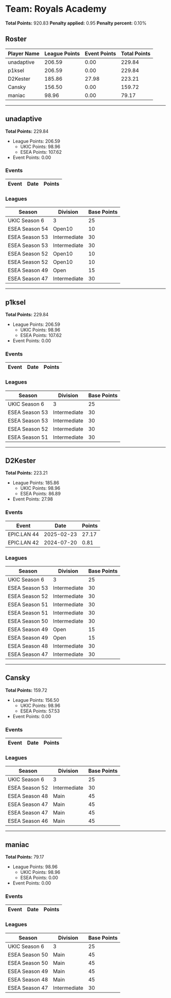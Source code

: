 # Team: Royals Academy

**Total Points:** 920.83
**Penalty applied:** 0.95
**Penalty percent:** 0.10%

## Roster
| Player Name | League Points | Event Points | Total Points |
|-------------|--------------|--------------|-------------|
| unadaptive | 206.59 | 0.00 | 229.84 |
| p1ksel | 206.59 | 0.00 | 229.84 |
| D2Kester | 185.86 | 27.98 | 223.21 |
| Cansky | 156.50 | 0.00 | 159.72 |
| maniac | 98.96 | 0.00 | 79.17 |

---

## unadaptive

**Total Points:** 229.84

- League Points: 206.59
  - UKIC Points: 98.96
  - ESEA Points: 107.62
- Event Points: 0.00

### Events
| Event | Date | Points |
|-------|------|--------|
### Leagues
| Season | Division | Base Points |
|--------|----------|-------------|
| UKIC Season 6 | 3 | 25 |
| ESEA Season 54 | Open10 | 10 |
| ESEA Season 53 | Intermediate | 30 |
| ESEA Season 53 | Intermediate | 30 |
| ESEA Season 52 | Open10 | 10 |
| ESEA Season 52 | Open10 | 10 |
| ESEA Season 49 | Open | 15 |
| ESEA Season 47 | Intermediate | 30 |
---

## p1ksel

**Total Points:** 229.84

- League Points: 206.59
  - UKIC Points: 98.96
  - ESEA Points: 107.62
- Event Points: 0.00

### Events
| Event | Date | Points |
|-------|------|--------|
### Leagues
| Season | Division | Base Points |
|--------|----------|-------------|
| UKIC Season 6 | 3 | 25 |
| ESEA Season 53 | Intermediate | 30 |
| ESEA Season 53 | Intermediate | 30 |
| ESEA Season 52 | Intermediate | 30 |
| ESEA Season 51 | Intermediate | 30 |
---

## D2Kester

**Total Points:** 223.21

- League Points: 185.86
  - UKIC Points: 98.96
  - ESEA Points: 86.89
- Event Points: 27.98

### Events
| Event | Date | Points |
|-------|------|--------|
| EPIC.LAN 44 | 2025-02-23 | 27.17 |
| EPIC.LAN 42 | 2024-07-20 | 0.81 |
### Leagues
| Season | Division | Base Points |
|--------|----------|-------------|
| UKIC Season 6 | 3 | 25 |
| ESEA Season 53 | Intermediate | 30 |
| ESEA Season 52 | Intermediate | 30 |
| ESEA Season 51 | Intermediate | 30 |
| ESEA Season 51 | Intermediate | 30 |
| ESEA Season 50 | Intermediate | 30 |
| ESEA Season 49 | Open | 15 |
| ESEA Season 49 | Open | 15 |
| ESEA Season 48 | Intermediate | 30 |
| ESEA Season 47 | Intermediate | 30 |
---

## Cansky

**Total Points:** 159.72

- League Points: 156.50
  - UKIC Points: 98.96
  - ESEA Points: 57.53
- Event Points: 0.00

### Events
| Event | Date | Points |
|-------|------|--------|
### Leagues
| Season | Division | Base Points |
|--------|----------|-------------|
| UKIC Season 6 | 3 | 25 |
| ESEA Season 52 | Intermediate | 30 |
| ESEA Season 48 | Main | 45 |
| ESEA Season 47 | Main | 45 |
| ESEA Season 47 | Main | 45 |
| ESEA Season 46 | Main | 45 |
---

## maniac

**Total Points:** 79.17

- League Points: 98.96
  - UKIC Points: 98.96
  - ESEA Points: 0.00
- Event Points: 0.00

### Events
| Event | Date | Points |
|-------|------|--------|
### Leagues
| Season | Division | Base Points |
|--------|----------|-------------|
| UKIC Season 6 | 3 | 25 |
| ESEA Season 50 | Main | 45 |
| ESEA Season 50 | Main | 45 |
| ESEA Season 49 | Main | 45 |
| ESEA Season 48 | Main | 45 |
| ESEA Season 47 | Intermediate | 30 |